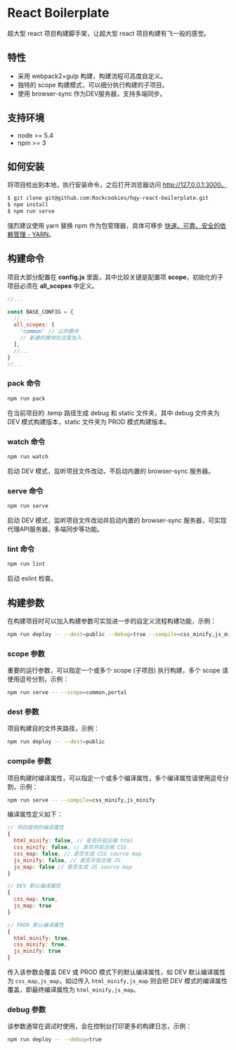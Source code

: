 # React Boilerplate

超大型 react 项目构建脚手架，让超大型 react 项目构建有飞一般的感觉。

## 特性

- 采用 webpack2+gulp 构建，构建流程可高度自定义。
- 独特的 scope 构建模式，可以细分执行构建的子项目。
- 使用 browser-sync 作为DEV服务器，支持多端同步。

## 支持环境

* node >= 5.4
* npm >= 3

## 如何安装

将项目检出到本地，执行安装命令，之后打开浏览器访问 http://127.0.0.1:3000。

```bash
$ git clone git@github.com:Rockcookies/hqy-react-boilerplate.git
$ npm install
$ npm run serve
```



强烈建议使用 yarn 替换 npm 作为包管理器，具体可移步 [快速、可靠、安全的依赖管理 - YARN](https://yarnpkg.com)。

## 构建命令

项目大部分配置在 **config.js** 里面，其中比较关键是配置项 **scope**，初始化的子项目必须在 **all_scopes** 中定义。

```js
//...

const BASE_CONFIG = {
  //...
  all_scopes: [
    'common' // 公共模块
    // 新建的模块在这里加入
  ],
  //...
}
//...
```

### pack 命令

```bash
npm run pack
```

在当前项目的 .temp 路径生成 debug 和 static 文件夹，其中 debug 文件夹为 DEV 模式构建版本，static 文件夹为 PROD 模式构建版本。

### watch 命令

```bash
npm run watch
```

启动 DEV 模式，监听项目文件改动，不启动内置的 browser-sync 服务器。

### serve 命令

```bash
npm run serve
```

启动 DEV 模式，监听项目文件改动并启动内置的 browser-sync 服务器，可实现代理API服务器，多端同步等功能。

### lint 命令

```bash
npm run lint
```

启动 eslint 检查。


## 构建参数

在构建项目时可以加入构建参数可实现进一步的自定义流程构建功能，示例：

```bash
npm run deploy -- --dest=public --debug=true --compile=css_minify,js_minify --scope=common,portal
```

### scope 参数

重要的运行参数，可以指定一个或多个 scope (子项目) 执行构建，多个 scope 请使用逗号分割，示例：

```bash
npm run serve -- --scope=common,portal
```

### dest 参数

项目构建目的文件夹路径，示例：

```bash
npm run deploy -- --dest=public
```

### compile 参数

项目构建时编译属性，可以指定一个或多个编译属性，多个编译属性请使用逗号分割，示例：

```bash
npm run serve -- --compile=css_minify,js_minify
```

编译属性定义如下：

```js
// 项目提供的编译属性
{
  html_minify: false, // 是否开启压缩 html
  css_minify: false, // 是否开启压缩 CSS
  css_map: false, // 是否生成 CSS source map
  js_minify: false, // 是否开启压缩 JS
  js_map: false // 是否生成 JS source map
}

// DEV 默认编译属性
{
  css_map: true,
  js_map: true
}

// PROD 默认编译属性
{
  html_minify: true,
  css_minify: true,
  js_minify: true
}

```
传入该参数会覆盖 DEV 或 PROD 模式下的默认编译属性，如 DEV 默认编译属性为 `css_map,js_map`，如过传入 `html_minify,js_map` 则会把 DEV 模式的编译属性覆盖，即最终编译属性为 `html_minify,js_map`。

### debug 参数

该参数通常在调试时使用，会在控制台打印更多的构建日志，示例：

```bash
npm run deploy -- --debug=true
```
